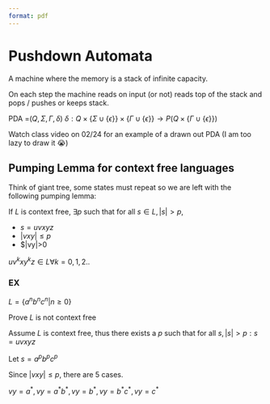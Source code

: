 ```yaml
---
format: pdf
---
```


# Pushdown Automata
A machine where the memory is a stack of infinite capacity.

On each step the machine reads on input (or not) reads top of the stack and pops / pushes or keeps stack.

PDA =$(Q,\Sigma,\Gamma,\delta)$
$\delta : Q\times\{\Sigma\cup\{\epsilon\}\}\times \{\Gamma\cup\{\epsilon\}\}\rightarrow P(Q\times\{\Gamma\cup\{\epsilon\}\})$

Watch class video on 02/24 for an example of a drawn out PDA (I am too lazy to draw it :sob:)

## Pumping Lemma for context free languages
Think of giant tree, some states must repeat so we are left with the following pumping lemma:

If $L$ is context free, $\exists p$ such that for all $s\in L, |s|>p$,

- $s=uvxyz$
- $|vxy|\leq p$
- $|vy|>0

$uv^kxy^kz\in L\forall k=0,1,2..$

### EX

$L=\{a^nb^nc^n|n\geq 0\}$

Prove $L$ is not context free

Assume $L$ is context free, thus there exists a $p$ such that for all $s,|s|>p:s=uvxyz$ 

Let $s=a^pb^pc^p$

Since $|vxy|\leq p$, there are 5 cases.

$vy=a^*,vy=a^*b^*,vy=b^*,vy=b^*c^*,vy=c^*$

